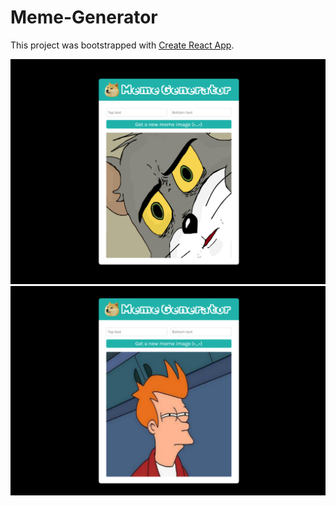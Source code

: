 # Meme-Generator

This project was bootstrapped with [Create React App](https://github.com/facebook/create-react-app).

![](screenshot1.png)
![](screenshot2.png)
